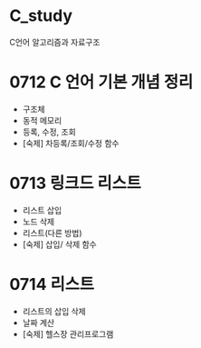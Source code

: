 # C_study
C언어 알고리즘과 자료구조

# 0712 C 언어 기본 개념 정리
- 구조체
- 동적 메모리
- 등록, 수정, 조회
- [숙제] 차등록/조회/수정 함수

# 0713 링크드 리스트
- 리스트 삽입
- 노드 삭제
- 리스트(다른 방법)
- [숙제] 삽입/ 삭제 함수

# 0714 리스트
- 리스트의 삽입 삭제
- 날짜 계산
- [숙제] 헬스장 관리프로그램



